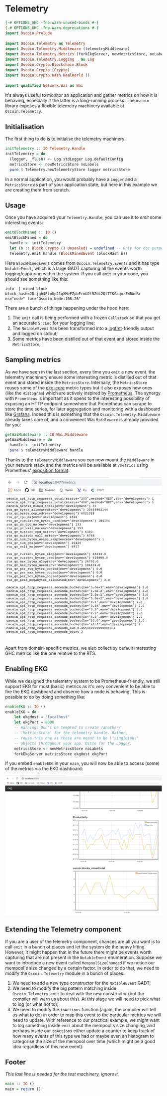 
[//]: # (This section is a comment block, it won't be rendered.)
[//]: # (**NOTE**: This is a markdown file which desugars into a literate)
[//]: # (Haskell file which can be compiled and imported into `ghci`.)
[//]: # (**Do not** modify directly the `.lhs` file! Rather, edit this file)
[//]: # (directly and either run the tests via `stack test` or load the)
[//]: # (up-to-date file inside `ghci` by typing:)
[//]: # (stack ghci --ghci-options "-pgmL markdown-unlit")

# Telemetry

```haskell
{-# OPTIONS_GHC -fno-warn-unused-binds #-}
{-# OPTIONS_GHC -fno-warn-deprecations #-}
import Oscoin.Prelude

import Oscoin.Telemetry as Telemetry
import Oscoin.Telemetry.Middleware (telemetryMiddleware)
import Oscoin.Telemetry.Metrics (forkEkgServer, newMetricsStore, noLabels)
import Oscoin.Telemetry.Logging   as Log
import Oscoin.Crypto.Blockchain.Block
import Oscoin.Crypto (Crypto)
import Oscoin.Crypto.Hash.RealWorld ()

import qualified Network.Wai as Wai
```

It's always useful to monitor an application and gather
metrics on how it is behaving, especially if the latter is
a long-running process. The `oscoin` library exposes a flexible
telemetry machinery available at `Oscoin.Telemetry`.

## Initialisation

The first thing to do is to initialise the telemetry machinery:

```haskell
initTelemetry :: IO Telemetry.Handle
initTelemetry = do
  (logger, _flush) <- Log.stdLogger Log.defaultConfig
  metricsStore <- newMetricsStore noLabels
  pure $ Telemetry.newTelemetryStore logger metricsStore
```

In a normal application, you would probably have a `Logger`
and a `MetricsStore` as part of your application state, but here in this example we are creating them from scratch.

## Usage

Once you have acquired your `Telemetry.Handle`, you can
use it to _emit_ some interesting events:

```haskell
emitBlockMined :: IO ()
emitBlockMined = do
  handle <- initTelemetry
  let (b :: Block Crypto () Unsealed) = undefined -- Only for doc purposes
  Telemetry.emit handle (BlockMinedEvent (blockHash b))
```

Here `BlockMinedEvent` comes from `Oscoin.Telemetry.Events`
and it has type `NotableEvent`, which is a large GADT capturing
all the events worth logging/capturing within the system. If
you call `emit` in your code, you should see something like
this:

```
info  | mined block block_hash=2Drjgb4FtuUp21qXMePZpbFrmU2f5ZdL2QtTTKGaqnr3WBWeRr ns="node" loc="Oscoin.Node:108:26"
```

There are a bunch of things happening under the hood here:

1. The `emit` call is being performed with a frozen `Callstack` so that you get an accurate `SrcLoc` for your logging line;
2. The `NotableEvent` has been transformed into a [logfmt](https://brandur.org/logfmt)-friendly output and logged on stdout;
3. Some metrics have been distilled out of that event and stored inside the `MetricsStore`;

## Sampling metrics

As we have seen in the last section, every time you `emit` a new event, the telemetry machinery ensure some interesting metric is distilled out of that event and stored inside the
`MetricsStore`. Internally, the `MetricsStore` reuses some of
the [ekg-core](http://hackage.haskell.org/package/ekg-core) metric types but it also exposes new ones
(like the `Histogram`) which are actively inspired by [Prometheus](https://prometheus.io). The synergy with `Prometheus` is important as 
it opens to the interesting possibility of exposing an HTTP
endpoint somewhere that Prometheus can scrape to store the time series, for later aggregation and monitoring with a dashboard like [Grafana](https://grafana.com/). Indeed this is something that the
`Oscoin.Telemetry.Middleware` already takes care of, and a
convenient Wai `Middleware` is already provided for you:

```haskell
getWaiMiddleware :: IO Wai.Middleware
getWaiMiddleware = do
  handle <- initTelemetry
  pure $ telemetryMiddleware handle
```

Thanks to the `telemetryMiddleware` you can now mount the `Middleware` in your network stack and
the metrics will be available at `/metrics` using Prometheus'
[exposition format](https://prometheus.io/docs/instrumenting/exposition_formats/):

![ekg](./images/telemetry_metrics.png)

Apart from domain-specific metrics, we also collect by default interesting GHC metrics
like the one relative to the RTS.

## Enabling EKG

While we designed the telemetry system to be Prometheus-friendly, we still support EKG for most (basic) metrics as it's very convenient to be able to fire the EKG dashboard and observe how a node is behaving. This is possible to do by doing something like:

```haskell
enableEKG :: IO ()
enableEKG = do
    let ekgHost = "localhost"
    let ekgPort = 8090
    -- Warning: Don't be tempted to create /another/
    -- 'MetricsStore' for the telemetry handle. Rather,
    -- reuse this one as these are meant to be \"singleton\"
    -- objects throughout your app. Ditto for the Logger.
    metricsStore <- newMetricsStore noLabels
    forkEkgServer metricsStore ekgHost ekgPort
```

If you embed `enableEKG` in your `main`, you will now be
able to access (some) of the metrics via the EKG dashboard:

![ekg](./images/telemetry_ekg.png)

## Extending the Telemetry component

If you are a user of the telemetry component, chances are all
you want is to call `emit` in a bunch of places and let the system do the heavy lifting. However, it might happen that in the future
there might be events worth capturing that are not present in the `NotableEvent` enumeration. Suppose we want to introduce a new event called `MempoolSizeChanged` if we notice our mempool's size changed by a certain factor. In order to do that, we need to modify the `Oscoin.Telemetry` module in a bunch of places:

1. We need to add a new type constructor for the `NotableEvent` GADT;
2. We need to modify the big pattern matching inside `Oscoin.Telemetry.emit` to deal with the new constructor (but the compiler will warn us about this). At this stage we will need to pick what to log (or what not to);
3. We need to modify the `toActions` function (again, the compiler will tell us what to do) in order to map this event to the particular metrics we will need to update. With reference to our practical example, we might want to log something inside `emit` about the mempool's size changing, and perhaps inside our `toActions` either update a counter to keep track of how many events of this type we had or maybe even an histogram to categorise the size of the mempool over time (which might be a good idea regardless of this new event).

## Footer

_This last line is needed for the test machinery, ignore it._

```haskell
main :: IO ()
main = return ()
```
